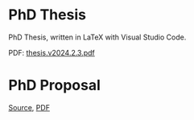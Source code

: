 # PhD Thesis
PhD Thesis, written in LaTeX with Visual Studio Code.

PDF: [thesis.v2024.2.3.pdf](https://caitaozhan.github.io/file/thesis.v2024.2.3.pdf)

# PhD Proposal
[Source](https://github.com/caitaozhan/phd.thesis/releases/tag/phd.thesis.proposal), [PDF](https://caitaozhan.github.io/file/thesis-proposal.pdf)
